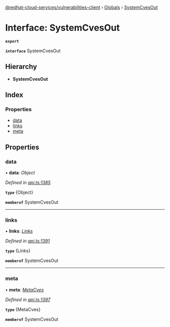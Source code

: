 [@redhat-cloud-services/vulnerabilities-client](../README.md) › [Globals](../globals.md) › [SystemCvesOut](systemcvesout.md)

# Interface: SystemCvesOut

**`export`** 

**`interface`** SystemCvesOut

## Hierarchy

* **SystemCvesOut**

## Index

### Properties

* [data](systemcvesout.md#data)
* [links](systemcvesout.md#links)
* [meta](systemcvesout.md#meta)

## Properties

###  data

• **data**: *Object*

*Defined in [api.ts:1385](https://github.com/RedHatInsights/javascript-clients/blob/master/packages/vulnerabilities/api.ts#L1385)*

**`type`** {Object}

**`memberof`** SystemCvesOut

___

###  links

• **links**: *[Links](links.md)*

*Defined in [api.ts:1391](https://github.com/RedHatInsights/javascript-clients/blob/master/packages/vulnerabilities/api.ts#L1391)*

**`type`** {Links}

**`memberof`** SystemCvesOut

___

###  meta

• **meta**: *[MetaCves](metacves.md)*

*Defined in [api.ts:1397](https://github.com/RedHatInsights/javascript-clients/blob/master/packages/vulnerabilities/api.ts#L1397)*

**`type`** {MetaCves}

**`memberof`** SystemCvesOut
